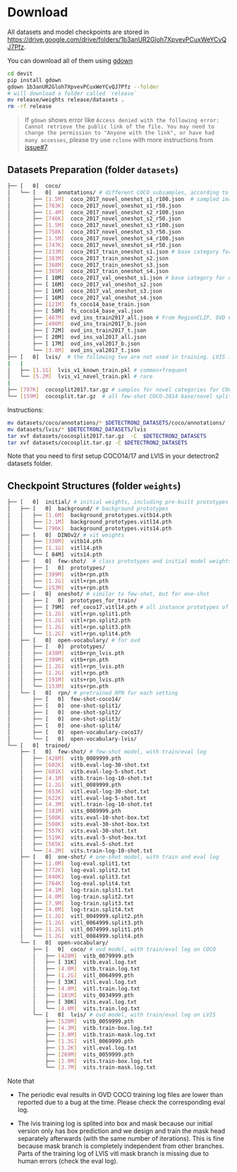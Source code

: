 # Download

All datasets and model checkpoints are stored in 
https://drive.google.com/drive/folders/1b3anUR2Gloh7XpvevPCuxWeYCvQJ7Pfz.

You can download all of them using [gdown](https://github.com/wkentaro/gdown)

```bash
cd devit
pip install gdown
gdown 1b3anUR2Gloh7XpvevPCuxWeYCvQJ7Pfz --folder
# will download a folder called `release`
mv release/weights release/datasets .
rm -rf release
```

> If `gdown` shows error like `Access denied with the following error: Cannot retrieve the public link of the file. You may need to change the permission to "Anyone with the link", or have had many accesses`, please try use `rclone` with more instructions from [issue#7](https://github.com/mlzxy/devit/issues/7). 


## Datasets Preparation (folder `datasets`)

```bash
├── [   0]  coco/
│   └── [   0]  annotations/ # different COCO subsamples, according to benchmark specs
│       ├── [1.5M]  coco_2017_novel_oneshot_s1_r100.json  # sampled images of novel category for one-shot split-1, only used for eval during training (not full eval)
│       ├── [763K]  coco_2017_novel_oneshot_s1_r50.json
│       ├── [1.4M]  coco_2017_novel_oneshot_s2_r100.json
│       ├── [746K]  coco_2017_novel_oneshot_s2_r50.json
│       ├── [1.5M]  coco_2017_novel_oneshot_s3_r100.json
│       ├── [758K]  coco_2017_novel_oneshot_s3_r50.json
│       ├── [1.5M]  coco_2017_novel_oneshot_s4_r100.json
│       ├── [747K]  coco_2017_novel_oneshot_s4_r50.json
│       ├── [233M]  coco_2017_train_oneshot_s1.json # base category for one-shot split-1
│       ├── [383M]  coco_2017_train_oneshot_s2.json
│       ├── [368M]  coco_2017_train_oneshot_s3.json
│       ├── [365M]  coco_2017_train_oneshot_s4.json
│       ├── [ 10M]  coco_2017_val_oneshot_s1.json # base category for one-shot split-1, at val set
│       ├── [ 16M]  coco_2017_val_oneshot_s2.json
│       ├── [ 16M]  coco_2017_val_oneshot_s3.json
│       ├── [ 16M]  coco_2017_val_oneshot_s4.json
│       ├── [121M]  fs_coco14_base_train.json 
│       ├── [ 58M]  fs_coco14_base_val.json
│       ├── [467M]  ovd_ins_train2017_all.json # From RegionCLIP, OVD COCO
│       ├── [406M]  ovd_ins_train2017_b.json
│       ├── [ 72M]  ovd_ins_train2017_t.json
│       ├── [ 20M]  ovd_ins_val2017_all.json
│       ├── [ 17M]  ovd_ins_val2017_b.json
│       └── [3.0M]  ovd_ins_val2017_t.json
├── [   0]  lvis/  # the following two are not used in training. LVIS is splited on-demand during data loading
|   |
│   ├── [1.1G]  lvis_v1_known_train.pkl # common+frequent
│   └── [5.2M]  lvis_v1_novel_train.pkl # rare
|
├── [797K]  cocosplit2017.tar.gz # samples for novel categories for COCO-2017, used in OVD experiments
└── [159M]  cocosplit.tar.gz  # all few-shot COCO-2014 base/novel splits sampled by previous work
```

Instructions: 

```bash
mv datasets/coco/annotations/* $DETECTRON2_DATASETS/coco/annotations/
mv datasets/lvis/* $DETECTRON2_DATASETS/lvis
tar xvf datasets/cocosplit2017.tar.gz  -C  $DETECTRON2_DATASETS
tar xvf datasets/cocosplit.tar.gz -C $DETECTRON2_DATASETS
```

Note that you need to first setup COCO14/17 and LVIS in your detectron2 datasets folder. 


## Checkpoint Structures (folder `weights`)

```bash
├── [   0]  initial/ # initial weights, including pre-built prototypes
│   ├── [   0]  background/ # background prototypes
│   │   ├── [1.6M]  background_prototypes.vitb14.pth
│   │   ├── [2.1M]  background_prototypes.vitl14.pth
│   │   └── [796K]  background_prototypes.vits14.pth
│   ├── [   0]  DINOv2/ # vit weights
│   │   ├── [330M]  vitb14.pth
│   │   ├── [1.1G]  vitl14.pth
│   │   └── [ 84M]  vits14.pth
│   ├── [   0]  few-shot/  # class prototypes and initial model weights for few-shot COCO14
│   │   ├── [   0]  prototypes/
│   │   ├── [399M]  vitb+rpn.pth
│   │   ├── [1.2G]  vitl+rpn.pth
│   │   └── [153M]  vits+rpn.pth
│   ├── [   0]  oneshot/ # similar to few-shot, but for one-shot
│   │   ├── [   0]  prototypes_for_train/
│   │   ├── [ 79M]  ref_coco17.vitl14.pth # all instance prototypes of coco17 val set, used for full eval
│   │   ├── [1.2G]  vitl+rpn.split1.pth
│   │   ├── [1.2G]  vitl+rpn.split2.pth
│   │   ├── [1.2G]  vitl+rpn.split3.pth
│   │   └── [1.2G]  vitl+rpn.split4.pth
│   ├── [   0]  open-vocabulary/ # for ovd
│   │   ├── [   0]  prototypes/
│   │   ├── [438M]  vitb+rpn_lvis.pth
│   │   ├── [399M]  vitb+rpn.pth
│   │   ├── [1.2G]  vitl+rpn_lvis.pth
│   │   ├── [1.2G]  vitl+rpn.pth
│   │   ├── [191M]  vits+rpn_lvis.pth
│   │   └── [153M]  vits+rpn.pth
│   └── [   0]  rpn/ # pretrained RPN for each setting
│       ├── [   0]  few-shot-coco14/
│       ├── [   0]  one-shot-split1/
│       ├── [   0]  one-shot-split2/
│       ├── [   0]  one-shot-split3/
│       ├── [   0]  one-shot-split4/
│       ├── [   0]  open-vocabulary-coco17/
│       └── [   0]  open-vocabulary-lvis/
└── [   0]  trained/
    ├── [   0]  few-shot/ # few-shot model, with train/eval log
    │   ├── [428M]  vitb_0089999.pth
    │   ├── [602K]  vitb.eval-log-30-shot.txt
    │   ├── [601K]  vitb.eval-log-5-shot.txt
    │   ├── [4.1M]  vitb.train-log-10-shot.txt
    │   ├── [1.2G]  vitl_0089999.pth
    │   ├── [653K]  vitl.eval-log-30-shot.txt
    │   ├── [622K]  vitl.eval-log-5-shot.txt
    │   ├── [4.3M]  vitl.train-log-10-shot.txt
    │   ├── [181M]  vits_0089999.pth
    │   ├── [508K]  vits.eval-10-shot-box.txt
    │   ├── [508K]  vits.eval-30-shot-box.txt
    │   ├── [557K]  vits.eval-30-shot.txt
    │   ├── [519K]  vits.eval-5-shot-box.txt
    │   ├── [565K]  vits.eval-5-shot.txt
    │   └── [4.2M]  vits.train-log-10-shot.txt
    ├── [   0]  one-shot/ # one-shot model, with train and eval log
    │   ├── [1.0M]  log-eval.split1.txt
    │   ├── [772K]  log-eval.split2.txt
    │   ├── [840K]  log-eval.split3.txt
    │   ├── [764K]  log-eval.split4.txt
    │   ├── [4.1M]  log-train.split1.txt
    │   ├── [4.0M]  log-train.split2.txt
    │   ├── [7.9M]  log-train.split3.txt
    │   ├── [4.0M]  log-train.split4.txt
    │   ├── [1.2G]  vitl_0049999.split2.pth
    │   ├── [1.2G]  vitl_0064999.split3.pth
    │   ├── [1.2G]  vitl_0074999.split1.pth
    │   └── [1.2G]  vitl_0084999.split4.pth
    └── [   0]  open-vocabulary/
        ├── [   0]  coco/ # ovd model, with train/eval log on COCO
        │   ├── [428M]  vitb_0079999.pth
        │   ├── [ 31K]  vitb.eval.log.txt
        │   ├── [4.0M]  vitb.train.log.txt
        │   ├── [1.2G]  vitl_0064999.pth
        │   ├── [ 33K]  vitl.eval.log.txt
        │   ├── [4.0M]  vitl.train.log.txt
        │   ├── [181M]  vits_0034999.pth
        │   ├── [ 30K]  vits.eval.log.txt
        │   └── [4.0M]  vits.train.log.txt
        └── [   0]  lvis/ # ovd model, with train/eval log on LVIS
            ├── [520M]  vitb_0059999.pth
            ├── [4.3M]  vitb.train-box.log.txt
            ├── [3.8M]  vitb.train-mask.log.txt
            ├── [1.3G]  vitl_0069999.pth
            ├── [3.2K]  vitl.eval.log.txt
            ├── [269M]  vits_0059999.pth
            ├── [2.9M]  vits.train-box.log.txt
            └── [3.7M]  vits.train-mask.log.txt

```

Note that 

- The periodic eval results in OVD COCO training log files are lower than reported due to a bug at the time. Please check the corresponding eval log.

- The lvis training log is splited into box and mask because our initial version only has box prediction and we design and train the mask head separately afterwards (with the same number of iterations). This is fine because mask branch is completely independent from other branches. Parts of the training log of LVIS vitl mask branch is missing due to human errors (check the eval log). 
